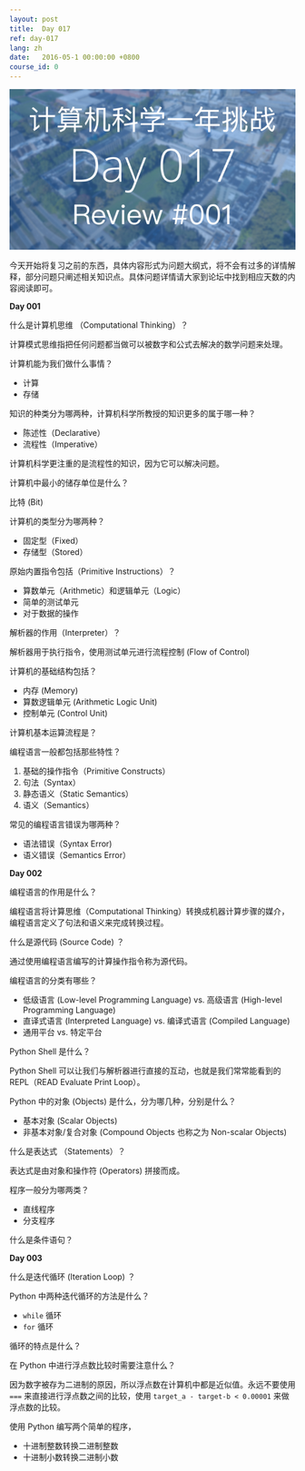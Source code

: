 ```yaml
---
layout: post
title:  Day 017
ref: day-017
lang: zh
date:   2016-05-1 00:00:00 +0800
course_id: 0
---
```


![](/images/Day017.png)

今天开始将复习之前的东西，具体内容形式为问题大纲式，将不会有过多的详情解释，部分问题只阐述相关知识点。具体问题详情请大家到论坛中找到相应天数的内容阅读即可。

**Day 001**

什么是计算机思维 （Computational Thinking）？

计算模式思维指把任何问题都当做可以被数字和公式去解决的数学问题来处理。

计算机能为我们做什么事情？

- 计算
- 存储

知识的种类分为哪两种，计算机科学所教授的知识更多的属于哪一种？

- 陈述性（Declarative）
- 流程性（Imperative）

计算机科学更注重的是流程性的知识，因为它可以解决问题。

计算机中最小的储存单位是什么？

比特 (Bit)

计算机的类型分为哪两种？

- 固定型（Fixed）
- 存储型（Stored）

原始内置指令包括（Primitive Instructions）？

- 算数单元（Arithmetic）和逻辑单元（Logic）
- 简单的测试单元
- 对于数据的操作

解析器的作用（Interpreter）？

解析器用于执行指令，使用测试单元进行流程控制 (Flow of Control)

计算机的基础结构包括？

- 内存 (Memory)
- 算数逻辑单元 (Arithmetic Logic Unit)
- 控制单元 (Control Unit)

计算机基本运算流程是？

编程语言一般都包括那些特性？

1. 基础的操作指令（Primitive Constructs）
2. 句法（Syntax）
3. 静态语义（Static Semantics）
4. 语义（Semantics）

常见的编程语言错误为哪两种？

- 语法错误（Syntax Error)
- 语义错误（Semantics Error）

**Day 002**

编程语言的作用是什么？

编程语言将计算思维（Computational Thinking）转换成机器计算步骤的媒介，编程语言定义了句法和语义来完成转换过程。

什么是源代码 (Source Code) ？

通过使用编程语言编写的计算操作指令称为源代码。

编程语言的分类有哪些？

- 低级语言 (Low-level Programming Language) vs. 高级语言 (High-level Programming Language)
- 直译式语言 (Interpreted Language) vs. 编译式语言 (Compiled Language)
- 通用平台 vs. 特定平台

Python Shell 是什么？

Python Shell 可以让我们与解析器进行直接的互动，也就是我们常常能看到的 REPL（READ Evaluate Print Loop）。

Python 中的对象 (Objects) 是什么，分为哪几种，分别是什么？

- 基本对象 (Scalar Objects)
- 非基本对象/复合对象 (Compound Objects 也称之为 Non-scalar Objects)

什么是表达式 （Statements）？

表达式是由对象和操作符 (Operators) 拼接而成。

程序一般分为哪两类？

- 直线程序
- 分支程序

什么是条件语句？

**Day 003**

什么是迭代循环 (Iteration Loop) ？

Python 中两种迭代循环的方法是什么？

- `while` 循环
- `for` 循环

循环的特点是什么？

在 Python 中进行浮点数比较时需要注意什么？

因为数字被存为二进制的原因，所以浮点数在计算机中都是近似值。永远不要使用 `===` 来直接进行浮点数之间的比较，使用 `target_a - target-b < 0.00001` 来做浮点数的比较。

使用 Python 编写两个简单的程序，

- 十进制整数转换二进制整数
- 十进制小数转换二进制小数
